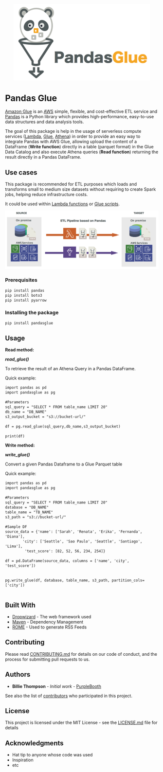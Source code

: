 
<p align="center">
  <img src="https://github.com/andresmao/test/blob/master/pandas_glue_logo_2.png" width="450" title="Pandas Glue">
</p>

# Pandas Glue

[Amazon Glue](https://aws.amazon.com/glue/) is an [AWS](https://aws.amazon.com/) simple, flexible, and cost-effective ETL service and [Pandas](https://pandas.pydata.org/) is a Python library which provides high-performance, easy-to-use data structures and data analysis tools.

The goal of this package is help in the usage of serverless compute services ([Lambda](https://aws.amazon.com/glue/), [Glue](https://aws.amazon.com/lambda/), [Athena](https://aws.amazon.com/athena/)) in order to provide an easy way to integrate Pandas with  AWS Glue,  allowing upload the content of a DataFrame (**Write function**) directly in a table (parquet format) in the Glue Data Catalog and also execute Athena queries (**Read function**) returning the result directly in a Pandas DataFrame.

## Use cases

This package is recommended for ETL purposes which loads and transforms small to medium size datasets without requiring to create Spark jobs, helping reduce infrastructure costs.

It could be used within [Lambda functions](https://docs.aws.amazon.com/lambda/latest/dg/lambda-introduction-function.html)  or [Glue scripts](https://docs.aws.amazon.com/glue/latest/dg/aws-glue-programming-python.html).

<p align="center">
  <img src="https://github.com/andresmao/test/blob/master/PandasGlue_ETL_workflow.png" width="700"  title="ETL Workflow">
</p>

### Prerequisites

```
pip install pandas
pip install boto3
pip install pyarrow 
```

### Installing the package

```
pip install pandasglue
```

## Usage 

**Read method:**

***read_glue()***

To retrieve the result of an Athena Query in a Pandas DataFrame.

Quick example:

```
import pandas as pd
import pandasglue as pg

#Parameters
sql_query = "SELECT * FROM table_name LIMIT 20" 
db_name = "DB_NAME"
s3_output_bucket = "s3://bucket-url/"

df = pg.read_glue(sql_query,db_name,s3_output_bucket)

print(df)

```

**Write method:**

***write_glue()***

Convert a given Pandas Dataframe to a Glue Parquet table

Quick example:

```
import pandas as pd
import pandasglue as pg

#Parameters
sql_query = "SELECT * FROM table_name LIMIT 20" 
database = "DB_NAME"
table_name = "TB_NAME"
s3_path = "s3://bucket-url/"

#Sample DF
source_data = {'name': ['Sarah', 'Renata', 'Erika', 'Fernanda', 'Diana'], 
        'city': ['Seattle', 'Sao Paulo', 'Seattle', 'Santiago', 'Lima'],
         'test_score': [82, 52, 56, 234, 254]}
         
df = pd.DataFrame(source_data, columns = ['name', 'city', 'test_score'])


pg.write_glue(df, database, table_name, s3_path, partition_cols=['city'])


```

## Built With

* [Dropwizard](http://www.dropwizard.io/1.0.2/docs/) - The web framework used
* [Maven](https://maven.apache.org/) - Dependency Management
* [ROME](https://rometools.github.io/rome/) - Used to generate RSS Feeds

## Contributing

Please read [CONTRIBUTING.md](https://gist.github.com/PurpleBooth/b24679402957c63ec426) for details on our code of conduct, and the process for submitting pull requests to us.

## Authors

* **Billie Thompson** - *Initial work* - [PurpleBooth](https://github.com/PurpleBooth)

See also the list of [contributors](https://github.com/your/project/contributors) who participated in this project.

## License

This project is licensed under the MIT License - see the [LICENSE.md](LICENSE.md) file for details

## Acknowledgments

* Hat tip to anyone whose code was used
* Inspiration
* etc
